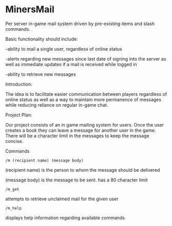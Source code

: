 MinersMail
==========

Per server in-game mail system driven by pre-existing items and slash commands.

 

Basic functionality should include:

   -ability to mail a single user, regardless of online status

   -alerts regarding new messages since last date of signing into the server as well as immediate updates if a mail is received while logged in

   -ability to retrieve new messages


Introduction:


The idea is to facilitate easier communication between players regardless of online status as well as a way to maintain more permanence of messages while reducing reliance on regular in-game chat.


Project Plan:

Our project consists of an in game mailing system for users. Once the user creates a book they can leave a message for another user in the game. There will be a character limit in the messages to keep the message concise.


Commands

    /m (recipient name) (message body)

(recipient name) is the person to whom the message should be delivered

(message body) is the message to be sent. has a 80 character limit

    /m_get

attempts to retrieve unclaimed mail for the given user

    /m_help

displays help information regarding available commands

